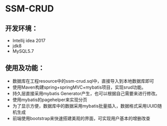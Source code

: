 # SSM-CRUD
## 开发环境：
* Intellij idea 2017
* jdk8
* MySQL5.7
## 使用及功能：
* 数据库在工程resource中的ssm-crud.sql中，直接导入到本地数据库即可
* 使用Maven构建spring+springMVC+mybatis项目，实现srud功能。
* 持久层直接采用mybatis Generator产生，也可以根据自己需要来进行修改。
* 使用mybatis的pagehelper来实现分页
* 为了显示方便，数据库中的数据采用mybatis批量插入，数据格式采用UUID随机生成
* 前端使用bootstrap来快速搭建美观的界面，可实现用户基本的增删改查
